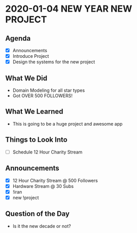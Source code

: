 # 2020-01-04 NEW YEAR NEW PROJECT

## Agenda

- [x] Announcements
- [x] Introduce Project
- [x] Design the systems for the new project

## What We Did

- Domain Modeling for all star types
- Got OVER 500 FOLLOWERS!

## What We Learned

- This is going to be a huge project and awesome app

## Things to Look Into

- [ ] Schedule 12 Hour Charity Stream

## Announcements

- [x] 12 Hour Charity Stream @ 500 Followers
- [x] Hardware Stream @ 30 Subs
- [x] !iran
- [x] new !project

## Question of the Day

- Is it the new decade or not?
